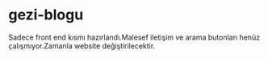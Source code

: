 # gezi-blogu
Sadece front end kısmı hazırlandı.Malesef iletişim ve arama butonları henüz çalışmıyor.Zamanla website değiştirilecektir.
